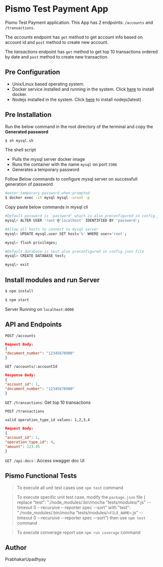 # **Pismo Test Payment App**

Pismo Test Payment application. This App has 2 endpoints: `/accounts` and `/transactions`. 

The *accounts* endpoint has `get` method to get account info based on account id and `post` method to create new account. 

The *tansactions* endpoint has `get` method to get top 10 transactions ordered by date and `post` method to create new transaction.

## Pre Configuration

- Unix/Linux based operating system.
- Docker service installed and running in the system. Click [here](https://www.docker.com) to install docker.
- Nodejs installed in the system. Click [here](https://nodejs.org/en/) to install nodejs(latest)

## Pre Installation

Run the below command in the root directory of the terminal and copy the **Generated password**
```bash
$ sh mysql.sh
```
The shell script 
- Pulls the mysql server docker image
- Runs the container with the name `mysql` on port `3306`
- Generates a temporary password

Follow Below commands to configure mysql server on successfull generation of password

```bash
#enter temporary password when prompted
$ docker exec -it mysql mysql -uroot -p
```
Copy paste below commands in mysql cli

```bash
#Default password is 'password' which is also preconfigured in config.json file
mysql> ALTER USER 'root'@'localhost' IDENTIFIED BY 'password';

#Allow all hosts to connect to mysql server
mysql> UPDATE mysql.user SET host='%' WHERE user='root';

mysql> flush privileges;

#Default database is test also preconfigured in config.json file
mysql> CREATE DATABASE test; 

mysql> exit
```

## Install modules and run Server

```bash
$ npm install

$ npm start
```
Server Running on `localhost:8000`

## API and Endpoints

`POST /accounts`
```json
Request Body:
{
"document_number": "12345678900"
}
```


`GET /accounts/:accountId`
```json
Response Body:
{
"account_id": 1,
"document_number": "12345678900"
}
```
`GET /transactions`: Get top 10 transactions

`POST /transactions`

```
valid operation_type_id values: 1,2,3,4
```

```json
Request Body:
{
"account_id": 1,
"operation_type_id": 4,
"amount": 123.45
}
```

`GET /api-docs` : Access swagger doc UI

## Pismo Functional Tests

> To execute all unit test cases use `npm test` command

> To execute specific unit test case, modify the `package.json` file ( replace "test": "./node_modules/.bin/mocha "tests/modules/*.js" --timeout 0 --recursive --reporter spec --sort" with "test": "./node_modules/.bin/mocha "tests/modules/`<FILE_NAME>`.js" --timeout 0 --recursive --reporter spec --sort") then use `npm test` command

> To execute converage report use `npm run coverage` command

## Author
PrabhakarUpadhyay


